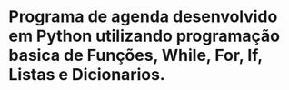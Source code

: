 # Programa de agenda desenvolvido em Python utilizando programação basica de Funções, While, For, If, Listas e Dicionarios.
